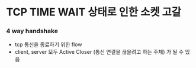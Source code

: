 # TCP TIME WAIT 상태로 인한 소켓 고갈

### 4 way handshake
- tcp 통신을 종료하기 위한 flow
- client, server 모두 Active Closer (통신 연결을 끊을려고 하는 주체) 가 될 수 있음
